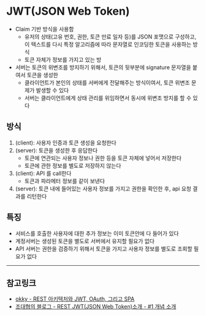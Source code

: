 # JWT(JSON Web Token)
- Claim 기반 방식을 사용함
    - 유저의 상태(고유 번호, 권한, 토큰 만료 일자 등)를 JSON 포맷으로 구성하고, 이 텍스트를 다시 특정 알고리즘에 따라 문자열로 인코딩한 토큰을 사용하는 방식
    - 토큰 자체가 정보를 가지고 있는 방
- 서버는 토큰의 위변조를 방지하기 위해서, 토큰의 뒷부분에 signature 문자열을 붙여서 토큰을 생성한 
    - 클라이언트가 본인의 상태를 서버에게 전달해주는 방식이여서, 토큰 위변조 문제가 발생할 수 있다
    - 서버는 클라이언트에게 상태 관리를 위임하면서 동시에 위변조 방지를 할 수 있다

## 방식
1. (client): 사용자 인증과 토큰 생성을 요청한다
2. (server): 토큰을 생성한 후 응답한다
    - 토큰에 연관되는 사용자 정보나 권한 등을 토큰 자체에 넣어서 저장한다
    - 토큰에 관한 정보를 별도로 저장하지 않는다
3. (client): API 를 call한다
    - 토큰과 파라메터 정보를 같이 보낸다
4. (server): 토큰 내에 들어있는 사용자 정보를 가지고 권한을 확인한 후, api 요청 결과를 리턴한다

## 특징
- 서비스를 호출한 사용자에 대한 추가 정보는 이미 토큰안에 다 들어가 있다
- 계정서버는 생성된 토큰을 별도로 서버에서 유지할 필요가 없다
- API 서버는 권한을 검증하기 위해서 토큰을 가지고 사용자 정보를 별도로 조회할 필요가 없다

---
## 참고링크
- [okky - REST 아키텍처와 JWT, OAuth, 그리고 SPA](https://okky.kr/article/409195)
- [조대협의 블로그 - REST JWT(JSON Web Token)소개 - #1 개념 소개](https://bcho.tistory.com/999)